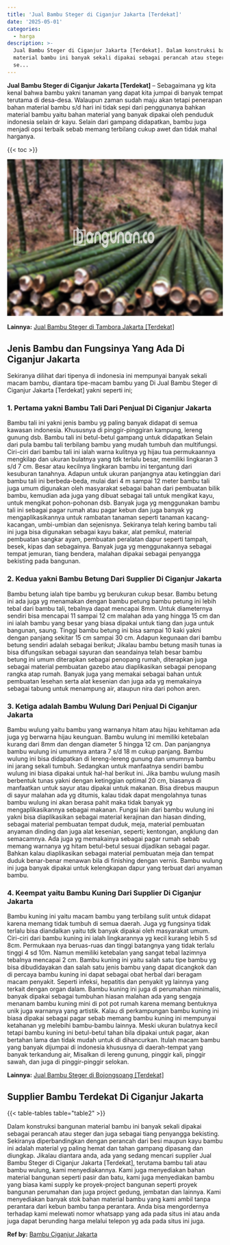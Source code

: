 ```yaml
---
title: 'Jual Bambu Steger di Ciganjur Jakarta [Terdekat]'
date: '2025-05-01'
categories:
  - harga
description: >-
  Jual Bambu Steger di Ciganjur Jakarta [Terdekat]. Dalam konstruksi bangunan
  material bambu ini banyak sekali dipakai sebagai perancah atau steger dan juga
  se...
---
```


**Jual Bambu Steger di Ciganjur Jakarta \[Terdekat\]** – Sebagaimana yg kita kenal bahwa bambu yakni tanaman yang dapat kita jumpai di banyak tempat terutama di desa-desa. Walaupun zaman sudah maju akan tetapi penerapan bahan material bambu s/d hari ini tidak sepi dari penggunanya bahkan material bambu yaitu bahan material yang banyak dipakai oleh penduduk indonesia selain dr kayu. Selain dari gampang didapatkan, bambu juga menjadi opsi terbaik sebab memang terbilang cukup awet dan tidak mahal harganya.

{{< toc >}}

![Jual Bambu Steger di Ciganjur Jakarta [Terdekat]](/images/jual-bambu-tali-07.png)

**Lainnya:** [Jual Bambu Steger di Tambora Jakarta \[Terdekat\]](https://bambu.bangunan.co/jual-bambu-steger-di-tambora-jakarta-terdekat/)

## Jenis Bambu dan Fungsinya Yang Ada Di Ciganjur Jakarta

Sekiranya dilihat dari tipenya di indonesia ini mempunyai banyak sekali macam bambu, diantara tipe-macam bambu yang Di Jual Bambu Steger di Ciganjur Jakarta \[Terdekat\] yakni seperti ini;

### 1\. Pertama yakni Bambu Tali Dari Penjual Di Ciganjur Jakarta

Bambu tali ini yakni jenis bambu yg paling banyak didapat di semua kawasan indonesia. Khususnya di pinggir-pinggiran kampung, lereng gunung dsb. Bambu tali ini betul-betul gampang untuk didapatkan Selain dari pula bambu tali terbilang bambu yang mudah tumbuh dan multifungsi. Ciri-ciri dari bambu tali ini ialah warna kulitnya yg hijau tua permukaannya mengkilap dan ukuran bulatnya yang tdk terlalu besar, memiliki lingkaran 3 s/d 7 cm. Besar atau kecilnya lingkaran bambu ini tergantung dari kesuburan tanahnya. Adapun untuk ukuran panjangnya atau ketinggian dari bambu tali ini berbeda-beda, mulai dari 4 m sampai 12 meter bambu tali juga umum digunakan oleh masyarakat sebagai bahan dari pembuatan bilik bambu, kemudian ada juga yang dibuat sebagai tali untuk mengikat kayu, untuk mengikat pohon-pohonan dsb. Banyak juga yg menggunakan bambu tali ini sebagai pagar rumah atau pagar kebun dan juga banyak yg mengaplikasikannya untuk rambatan tanaman seperti tanaman kacang-kacangan, umbi-umbian dan sejenisnya. Sekiranya telah kering bambu tali ini juga bisa digunakan sebagai kayu bakar, alat pemikul, material pembuatan sangkar ayam, pembuatan peralatan dapur seperti tampah, besek, kipas dan sebagainya. Banyak juga yg menggunakannya sebagai tempat jemuran, tiang bendera, malahan dipakai sebagai penyangga bekisting pada bangunan.

### 2\. Kedua yakni Bambu Betung Dari Supplier Di Ciganjur Jakarta

Bambu betung ialah tipe bambu yg berukuran cukup besar. Bambu betung ini ada juga yg menamakan dengan bambu petung bambu petung ini lebih tebal dari bambu tali, tebalnya dapat mencapai 8mm. Untuk diameternya sendiri bisa mencapai 11 sampai 12 cm malahan ada yang hingga 15 cm dan ini ialah bambu yang besar yang biasa dipakai untuk tiang dan juga untuk bangunan, saung. Tinggi bambu betung ini bisa sampai 10 kaki yakni dengan panjang sekitar 15 cm sampai 30 cm. Adapun kegunaan dari bambu betung sendiri adalah sebagai berikut; Jikalau bambu betung masih tunas ia bisa difungsikan sebagai sayuran dan seandainya telah besar bambu betung ini umum diterapkan sebagai penopang rumah, diterapkan juga sebagai material pembuatan gazebo atau diaplikasikan sebagai penopang rangka atap rumah. Banyak juga yang memakai sebagai bahan untuk pembuatan lesehan serta alat kesenian dan juga ada yg memakainya sebagai tabung untuk menampung air, ataupun nira dari pohon aren.

### 3\. Ketiga adalah Bambu Wulung Dari Penjual Di Ciganjur Jakarta

Bambu wulung yaitu bambu yang warnanya hitam atau hijau kehitaman ada juga yg berwarna hijau keunguan. Bambu wulung ini memiliki ketebalan kurang dari 8mm dan dengan diameter 5 hingga 12 cm. Dan panjangnya bambu wulung ini umumnya antara 7 s/d 18 m cukup panjang. Bambu wulung ini bisa didapatkan di lereng-lereng gunung dan umumnya bambu ini jarang sekali tumbuh. Sedangkan untuk manfaatnya sendiri bambu wulung ini biasa dipakai untuk hal-hal berikut ini. Jika bambu wulung masih berbentuk tunas yakni dengan ketinggian optimal 20 cm, biasanya di manfaatkan untuk sayur atau dipakai untuk makanan. Bisa direbus maupun di sayur malahan ada yg ditumis, kalau tidak dapat mengolahnya tunas bambu wulung ini akan berasa pahit maka tidak banyak yg mengaplikasikannya sebagai makanan. Fungsi lain dari bambu wulung ini yakni bisa diaplikasikan sebagai material kerajinan dan hiasan dinding, sebagai material pembuatan tempat duduk, meja, material pembuatan anyaman dinding dan juga alat kesenian, seperti; kentongan, angklung dan semacamnya. Ada juga yg memakainya sebagai pagar rumah sebab memang warnanya yg hitam betul-betul sesuai dijadikan sebagai pagar. Bahkan kalau diaplikasikan sebagai material pembuatan meja dan tempat duduk benar-benar menawan bila di finishing dengan vernis. Bambu wulung ini juga banyak dipakai untuk kelengkapan dapur yang terbuat dari anyaman bambu.

### 4\. Keempat yaitu Bambu Kuning Dari Supplier Di Ciganjur Jakarta

Bambu kuning ini yaitu macam bambu yang terbilang sulit untuk didapat karena memang tidak tumbuh di semua daerah. Juga yg fungsinya tidak terlalu bisa diandalkan yaitu tdk banyak dipakai oleh masyarakat umum. Ciri-ciri dari bambu kuning ini ialah lingkarannya yg kecil kurang lebih 5 sd 8cm. Permukaan nya beruas-ruas dan tinggi batangnya yang tidak terlalu tinggi 4 sd 10m. Namun memiliki ketebalan yang sangat tebal lazimnya tebalnya mencapai 2 cm. Bambu kuning ini yaitu salah satu tipe bambu yg bisa dibudidayakan dan salah satu jenis bambu yang dapat dicangkok dan di percaya bambu kuning ini dapat sebagai obat herbal dari beragam macam penyakit. Seperti infeksi, hepatitis dan penyakit yg lainnya yang terkait dengan organ dalam. Bambu kuning ini juga di perumahan minimalis, banyak dipakai sebagai tumbuhan hiasan malahan ada yang sengaja menanam bambu kuning mini di pot pot rumah karena memang bentuknya unik juga warnanya yang artistik. Kalau di perkampungan bambu kuning ini biasa dipakai sebagai pagar sebab memang bambu kuning ini mempunyai ketahanan yg melebihi bambu-bambu lainnya. Meski ukuran bulatnya kecil tetapi bambu kuning ini betul-betul tahan bila dipakai untuk pagar, akan bertahan lama dan tidak mudah untuk di dihancurkan. Itulah macam bambu yang banyak dijumpai di indonesia khususnya di daerah-tempat yang banyak terkandung air, Misalkan di lereng gunung, pinggir kali, pinggir sawah, dan juga di pinggir-pinggir selokan.

**Lainnya:** [Jual Bambu Steger di Bojongsoang \[Terdekat\]](https://bambu.bangunan.co/jual-bambu-steger-di-bojongsoang-terdekat/)

## Supplier Bambu Terdekat Di Ciganjur Jakarta

{{< table-tables table="table2" >}}

Dalam konstruksi bangunan material bambu ini banyak sekali dipakai sebagai perancah atau steger dan juga sebagai tiang penyangga bekisting. Sekiranya diperbandingkan dengan perancah dari besi maupun kayu bambu ini adalah material yg paling hemat dan tahan gampang dipasang dan diungkap. Jikalau diantara anda, ada yang sedang mencari supplier Jual Bambu Steger di Ciganjur Jakarta \[Terdekat\], terutama bambu tali atau bambu wulung, kami menyediakannya. Kami juga menyediakan bahan material bangunan seperti pasir dan batu, kami juga menyediakan bambu yang biasa kami supply ke proyek-project bangunan seperti proyek bangunan perumahan dan juga project gedung, jembatan dan lainnya. Kami menyediakan banyak stok bahan material bambu yang kami ambil tanpa perantara dari kebun bambu tanpa perantara. Anda bisa mengordernya terhadap kami melewati nomor whatsapp yang ada pada situs ini atau anda juga dapat berunding harga melalui telepon yg ada pada situs ini juga.

**Ref by:** [Bambu Ciganjur Jakarta](https://id.wikipedia.org/wiki/Bambu)
